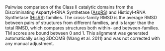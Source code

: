 Pairwise comparison of the Class II catalytic domains from the Discriminating Aspartyl-tRNA Synthetase (<a href='/class2/asp1'>AspRS</a>) and Histidyl-tRNA Synthetase (<a href='/class2/his'>HisRS</a>) families. 
	The cross-family RMSD is the average RMSD between pairs of structures from different families, and is
	 larger than the total RMSD, which compares structures both within- and between-families. TM scores are bound between 0 and 1. 
	 This alignment was generated automatically using 3DCOMB (Wang et al. 2011) and was not corrected with any manual adjustment.

